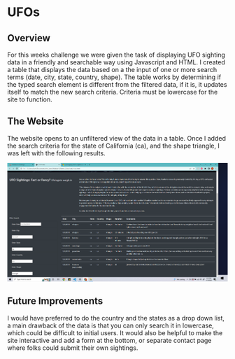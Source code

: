 # UFOs
## Overview 
For this weeks challenge we were given the task of displaying UFO sighting data in a friendly and searchable way using Javascript and HTML. I created a table that displays the data based on a the input of one or more search terms (date, city, state, country, shape).  The table works by determining if the typed search element is different from the filtered data, if it is, it updates itself to match the new search criteria.  Criteria must be lowercase for the site to function.  

## The Website
The website opens to an unfiltered view of the data in a table.  Once I added the search criteria for the state of California (ca), and the shape triangle, I was left with the following results.

![deliverablePNG](https://github.com/ktonge/UFOs/blob/main/Challenge%20Code/deliverable_photo.PNG)

## Future Improvements

I would have preferred to do the country and the states as a drop down list, a main drawback of the data is that you can only search it in lowercase, which could be difficult to initial users.  It would also be helpful to make the site interactive and add a form at the bottom, or separate contact page where folks could submit their own sightings.  

